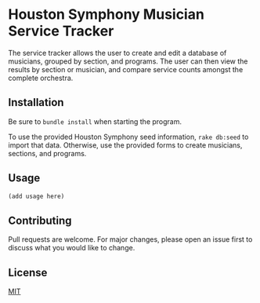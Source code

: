 # Houston Symphony Musician Service Tracker

The service tracker allows the user to create and edit a database of musicians, grouped by section, and programs. The user can then view the results by section or musician, and compare service counts amongst the complete orchestra. 

## Installation

Be sure to `bundle install` when starting the program. 

To use the provided Houston Symphony seed information, `rake db:seed` to import that data.
Otherwise, use the provided forms to create musicians, sections, and programs. 

## Usage

```ruby
(add usage here)
```

## Contributing
Pull requests are welcome. For major changes, please open an issue first to discuss what you would like to change.


## License
[MIT](https://choosealicense.com/licenses/mit/)
